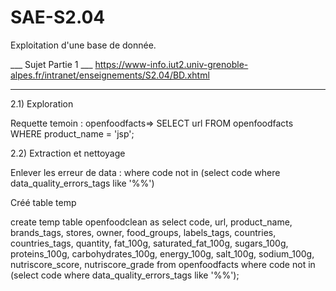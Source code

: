 # SAE-S2.04
Exploitation d'une base de donnée.



___ Sujet Partie 1 ___
https://www-info.iut2.univ-grenoble-alpes.fr/intranet/enseignements/S2.04/BD.xhtml
______________________

2.1) Exploration

Requette temoin : openfoodfacts=> SELECT url FROM openfoodfacts WHERE product_name = 'jsp';


2.2) Extraction et nettoyage 

Enlever les erreur de data :  where code not in (select code where data_quality_errors_tags like '%%')


Créé table temp

create temp table openfoodclean as
select  code, url, product_name,
        brands_tags, stores, owner, food_groups, labels_tags, countries,
        countries_tags, quantity, fat_100g, saturated_fat_100g, 
        sugars_100g, proteins_100g, carbohydrates_100g, energy_100g,
        salt_100g, sodium_100g, nutriscore_score, nutriscore_grade from openfoodfacts
        where code not in (select code where data_quality_errors_tags like '%%');
